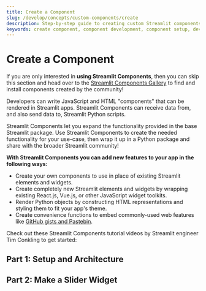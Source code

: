 ```yaml
---
title: Create a Component
slug: /develop/concepts/custom-components/create
description: Step-by-step guide to creating custom Streamlit components from scratch, including setup, development environment, and component structure.
keywords: create component, component development, component setup, development environment, component structure, custom component creation, build components
---
```


# Create a Component

<Note>

If you are only interested in **using Streamlit Components**, then you can skip this section and
head over to the [Streamlit Components Gallery](https://streamlit.io/components) to find and install
components created by the community!

</Note>

Developers can write JavaScript and HTML "components" that can be rendered in Streamlit apps. Streamlit Components can receive data from, and also send data to, Streamlit Python scripts.

Streamlit Components let you expand the functionality provided in the base Streamlit package. Use Streamlit Components to create the needed functionality for your use-case, then wrap it up in a Python package and share with the broader Streamlit community!

**With Streamlit Components you can add new features to your app in the following ways:**

- Create your own components to use in place of existing Streamlit elements and widgets.
- Create completely new Streamlit elements and widgets by wrapping existing React.js, Vue.js, or other JavaScript widget toolkits.
- Render Python objects by constructing HTML representations and styling them to fit your app's theme.
- Create convenience functions to embed commonly-used web features like [GitHub gists and Pastebin](https://github.com/randyzwitch/streamlit-embedcode).

Check out these Streamlit Components tutorial videos by Streamlit engineer Tim Conkling to get started:

## Part 1: Setup and Architecture

<YouTube videoId="BuD3gILJW-Q" />

## Part 2: Make a Slider Widget

<YouTube videoId="QjccJl_7Jco" />
